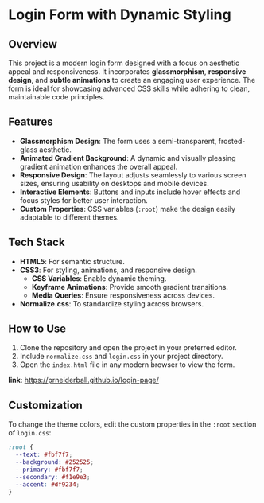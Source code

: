 # Login Form with Dynamic Styling

## Overview

This project is a modern login form designed with a focus on aesthetic appeal and responsiveness. It incorporates **glassmorphism**, **responsive design**, and **subtle animations** to create an engaging user experience. The form is ideal for showcasing advanced CSS skills while adhering to clean, maintainable code principles.

## Features

- **Glassmorphism Design**: The form uses a semi-transparent, frosted-glass aesthetic.
- **Animated Gradient Background**: A dynamic and visually pleasing gradient animation enhances the overall appeal.
- **Responsive Design**: The layout adjusts seamlessly to various screen sizes, ensuring usability on desktops and mobile devices.
- **Interactive Elements**: Buttons and inputs include hover effects and focus styles for better user interaction.
- **Custom Properties**: CSS variables (`:root`) make the design easily adaptable to different themes.

## Tech Stack

- **HTML5**: For semantic structure.
- **CSS3**: For styling, animations, and responsive design.
  - **CSS Variables**: Enable dynamic theming.
  - **Keyframe Animations**: Provide smooth gradient transitions.
  - **Media Queries**: Ensure responsiveness across devices.
- **Normalize.css**: To standardize styling across browsers.

## How to Use

1. Clone the repository and open the project in your preferred editor.
2. Include `normalize.css` and `login.css` in your project directory.
3. Open the `index.html` file in any modern browser to view the form.

**link**: https://prneiderball.github.io/login-page/

## Customization

To change the theme colors, edit the custom properties in the `:root` section of `login.css`:

```css
:root {
  --text: #fbf7f7;
  --background: #252525;
  --primary: #fbf7f7;
  --secondary: #f1e9e3;
  --accent: #df9234;
}
```
